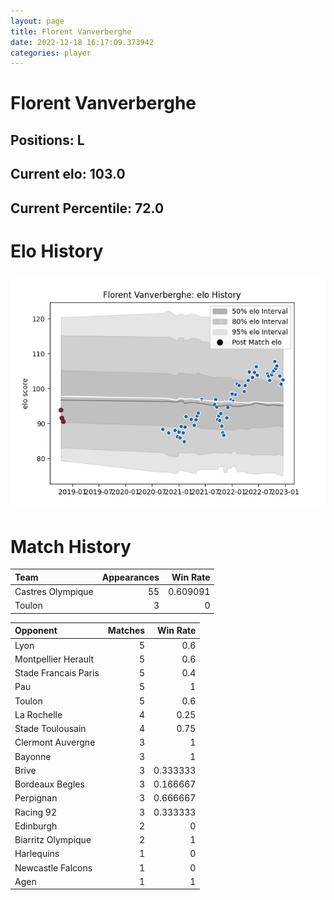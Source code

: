 ```yaml
---  
layout: page  
title: Florent Vanverberghe  
date: 2022-12-18 16:17:09.373942  
categories: player  
---
```

# Florent Vanverberghe

## Positions: L

## Current elo: 103.0

## Current Percentile: 72.0

# Elo History


![elo history](history_FlorentVanverberghe.png)
# Match History


| Team              |   Appearances |   Win Rate |
|:------------------|--------------:|-----------:|
| Castres Olympique |            55 |   0.609091 |
| Toulon            |             3 |   0        |

| Opponent             |   Matches |   Win Rate |
|:---------------------|----------:|-----------:|
| Lyon                 |         5 |   0.6      |
| Montpellier Herault  |         5 |   0.6      |
| Stade Francais Paris |         5 |   0.4      |
| Pau                  |         5 |   1        |
| Toulon               |         5 |   0.6      |
| La Rochelle          |         4 |   0.25     |
| Stade Toulousain     |         4 |   0.75     |
| Clermont Auvergne    |         3 |   1        |
| Bayonne              |         3 |   1        |
| Brive                |         3 |   0.333333 |
| Bordeaux Begles      |         3 |   0.166667 |
| Perpignan            |         3 |   0.666667 |
| Racing 92            |         3 |   0.333333 |
| Edinburgh            |         2 |   0        |
| Biarritz Olympique   |         2 |   1        |
| Harlequins           |         1 |   0        |
| Newcastle Falcons    |         1 |   0        |
| Agen                 |         1 |   1        |